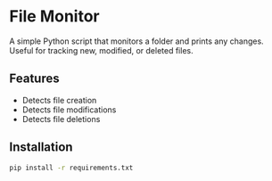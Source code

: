 # File Monitor

A simple Python script that monitors a folder and prints any changes.  
Useful for tracking new, modified, or deleted files.

## Features
- Detects file creation
- Detects file modifications
- Detects file deletions

## Installation
```bash
pip install -r requirements.txt
